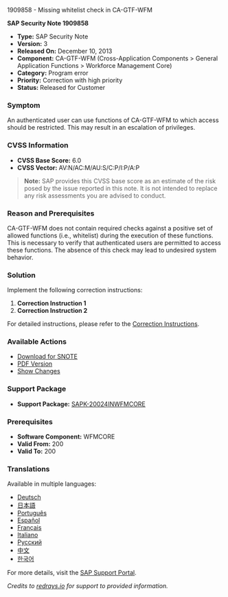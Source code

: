 1909858 - Missing whitelist check in CA-GTF-WFM

**SAP Security Note 1909858**

- **Type:** SAP Security Note
- **Version:** 3
- **Released On:** December 10, 2013
- **Component:** CA-GTF-WFM (Cross-Application Components > General Application Functions > Workforce Management Core)
- **Category:** Program error
- **Priority:** Correction with high priority
- **Status:** Released for Customer

### Symptom
An authenticated user can use functions of CA-GTF-WFM to which access should be restricted. This may result in an escalation of privileges.

### CVSS Information
- **CVSS Base Score:** 6.0
- **CVSS Vector:** AV:N/AC:M/AU:S/C:P/I:P/A:P

> **Note:** SAP provides this CVSS base score as an estimate of the risk posed by the issue reported in this note. It is not intended to replace any risk assessments you are advised to conduct.

### Reason and Prerequisites
CA-GTF-WFM does not contain required checks against a positive set of allowed functions (i.e., whitelist) during the execution of these functions. This is necessary to verify that authenticated users are permitted to access these functions. The absence of this check may lead to undesired system behavior.

### Solution
Implement the following correction instructions:

1. **Correction Instruction 1**
2. **Correction Instruction 2**

For detailed instructions, please refer to the [Correction Instructions](https://me.sap.com/corrins/0001909858/415).

### Available Actions
- [Download for SNOTE](https://notesdownloads.sap.com/note/0040000011280722017)
- [PDF Version](https://userapps.support.sap.com/sap/support/sfm/notes/print/0001909858?language=en-US&token=E98E69283140FDB3E177328AD3DDD636)
- [Show Changes](https://me.sap.com/notesLatestChanges/0001909858/E/diff)

### Support Package
- **Support Package:** [SAPK-20024INWFMCORE](https://me.sap.com/supportpackage/SAPK-20024INWFMCORE)

### Prerequisites
- **Software Component:** WFMCORE
- **Valid From:** 200
- **Valid To:** 200

### Translations
Available in multiple languages:
- [Deutsch](https://me.sap.com/notes/0001909858/D)
- [日本語](https://me.sap.com/notes/0001909858/J)
- [Português](https://me.sap.com/notes/0001909858/P)
- [Español](https://me.sap.com/notes/0001909858/S)
- [Français](https://me.sap.com/notes/0001909858/F)
- [Italiano](https://me.sap.com/notes/0001909858/I)
- [Русский](https://me.sap.com/notes/0001909858/R)
- [中文](https://me.sap.com/notes/0001909858/1)
- [한국어](https://me.sap.com/notes/0001909858/3)

For more details, visit the [SAP Support Portal](https://me.sap.com/).

*Credits to [redrays.io](https://redrays.io) for support to provided information.*